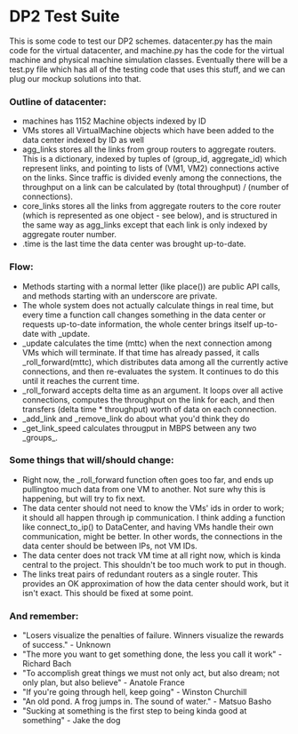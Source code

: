 # DP2 Test Suite
This is some code to test our DP2 schemes. datacenter.py has the main code for
the virtual datacenter, and machine.py has the code for the virtual machine and
physical machine simulation classes. Eventually there will be a test.py file
which has all of the testing code that uses this stuff, and we can plug our
mockup solutions into that.

### Outline of datacenter:
 - machines has 1152 Machine objects indexed by ID 
 - VMs stores all VirtualMachine objects which have been added to the data
center indexed by ID as well
 - agg\_links stores all the links from group routers to aggregate routers. This
is a dictionary, indexed by tuples of (group\_id, aggregate\_id) which represent
links, and pointing to lists of (VM1, VM2) connections active on the links.
Since traffic is divided evenly among the connections, the throughput on a link
can be calculated by (total throughput) / (number of connections).
 - core\_links stores all the links from aggregate routers to the core router
(which is represented as one object - see below), and is structured in the same
way as agg\_links except that each link is only indexed by aggregate router
number.
 - .time is the last time the data center was brought up-to-date.
 
### Flow:
 - Methods starting with a normal letter (like place()) are public API calls,
and methods starting with an underscore are private. 
 - The whole system does not actually calculate things in real time, but every
time a function call changes something in the data center or requests
up-to-date information, the whole center brings itself up-to-date with \_update.
 - \_update calculates the time (mttc) when the next connection among VMs which
will terminate. If that time has already passed, it calls \_roll\_forward(mttc),
which distributes data among all the currently active connections, and then
re-evaluates the system. It continues to do this until it reaches the current
time.
 - \_roll\_forward accepts delta time as an argument. It loops over all active
connections, computes the throughput on the link for each, and then transfers
(delta time * throughput) worth of data on each connection.
 - \_add\_link and \_remove\_link do about what you'd think they do
 - \_get\_link\_speed calculates througput in MBPS between any two \_groups\_.

### Some things that will/should change:
 - Right now, the \_roll\_forward function often goes too far, and ends up pullingtoo much data from one VM to another. Not sure why this is happening, but will try to fix next.
 - The data center should not need to know the VMs' ids in order to work; it
   should all happen through ip communication. I think adding a function like
connect\_to\_ip() to DataCenter, and having VMs handle their own communication,
might be better. In other words, the connections in the data center should be
between IPs, not VM IDs.
 - The data center does not track VM time at all right now, which is kinda central to the project. This shouldn't be too much work to put in though.
 - The links treat pairs of redundant routers as a single router. This provides
an OK approximation of how the data center should work, but it isn't exact. This
should be fixed at some point.

### And remember:
- "Losers visualize the penalties of failure. Winners visualize the rewards of
success." - Unknown
- "The more you want to get something done, the less you call it work" - Richard
Bach
- "To accomplish great things we must not only act, but also dream; not only
plan, but also believe" - Anatole France
- "If you're going through hell, keep going" - Winston Churchill
- "An old pond. A frog jumps in. The sound of water." - Matsuo Basho
- "Sucking at something is the first step to being kinda good at something" - Jake the dog
